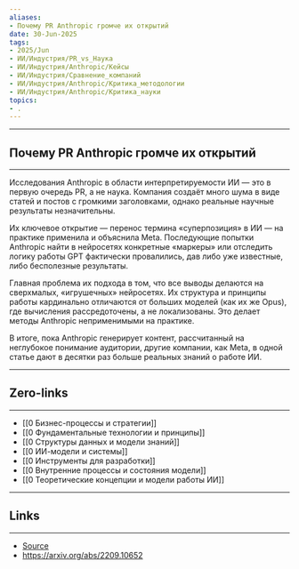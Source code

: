 ```yaml
---
aliases: 
- Почему PR Anthropic громче их открытий 
date: 30-Jun-2025
tags:
- 2025/Jun
- ИИ/Индустрия/PR_vs_Наука
- ИИ/Индустрия/Anthropic/Кейсы
- ИИ/Индустрия/Сравнение_компаний
- ИИ/Индустрия/Anthropic/Критика_методологии
- ИИ/Индустрия/Anthropic/Критика_науки
topics:
- .
---
```

-----
##  Почему PR Anthropic громче их открытий 
-----
Исследования Anthropic в области интерпретируемости ИИ — это в первую очередь PR, а не наука. Компания создаёт много шума в виде статей и постов с громкими заголовками, однако реальные научные результаты незначительны.

Их ключевое открытие — перенос термина «суперпозиция» в ИИ — на практике применила и объяснила Meta. Последующие попытки Anthropic найти в нейросетях конкретные «маркеры» или отследить логику работы GPT фактически провалились, дав либо уже известные, либо бесполезные результаты.

Главная проблема их подхода в том, что все выводы делаются на сверхмалых, «игрушечных» нейросетях. Их структура и принципы работы кардинально отличаются от больших моделей (как их же Opus), где вычисления рассредоточены, а не локализованы. Это делает методы Anthropic неприменимыми на практике.

В итоге, пока Anthropic генерирует контент, рассчитанный на неглубокое понимание аудитории, другие компании, как Meta, в одной статье дают в десятки раз больше реальных знаний о работе ИИ.

---
## Zero-links
---
- [[0 Бизнес-процессы и стратегии]]
- [[0 Фундаментальные технологии и принципы]]
- [[0 Структуры данных и модели знаний]]
- [[0 ИИ-модели и системы]]
- [[0 Инструменты для разработки]]
- [[0 Внутренние процессы и состояния модели]]
- [[0 Теоретические концепции и модели работы ИИ]]

---
## Links
---
- [Source](https://t.me/turboproject/1747)
- https://arxiv.org/abs/2209.10652